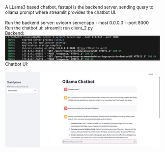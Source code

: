 A LLama3 based chatbot, fastapi is the backend server, sending query to ollama prompt where streamlit provides the chatbot UI.\
\
Run the backend server: uvicorn server:app --host 0.0.0.0 --port 8000\
Run the chatbot ui: streamlit run client_2.py
\
Backend: \
![screenshot](https://github.com/hsuanyuyeh/chatbot/blob/main/image_backend.png)
\
Chatbot UI: \
\
![screenshot](https://github.com/hsuanyuyeh/chatbot/blob/main/image_ui.png)
